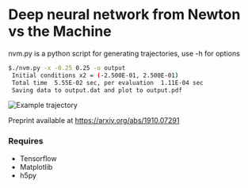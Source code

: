 Deep neural network from Newton vs the Machine
===============================================

nvm.py is a python script for generating trajectories, use -h for options 


```sh
$./nvm.py -x -0.25 0.25 -o output
 Initial conditions x2 = (-2.500E-01, 2.500E-01)
 Total time  5.55E-02 sec, per evaluation  1.11E-04 sec
 Saving data to output.dat and plot to output.pdf

```

![Example trajectory](https://github.com/pgbreen/NVM/blob/master/img/output.jpg "Example trajectory")

Preprint available at https://arxiv.org/abs/1910.07291

### Requires 
 - Tensorflow
 - Matplotlib
 - h5py
